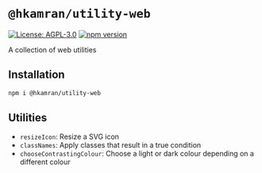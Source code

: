 # `@hkamran/utility-web`

[![License: AGPL-3.0](https://img.shields.io/badge/License-AGPL3.0-green.svg)](../../LICENSE.md) [![npm version](https://badge.fury.io/js/%40hkamran%2Futility-web.svg)](https://badge.fury.io/js/%40hkamran%2Futility-web.svg)

A collection of web utilities

## Installation

```bash
npm i @hkamran/utility-web
```

## Utilities

- `resizeIcon`: Resize a SVG icon
- `classNames`: Apply classes that result in a true condition
- `chooseContrastingColour`: Choose a light or dark colour depending on a different colour
